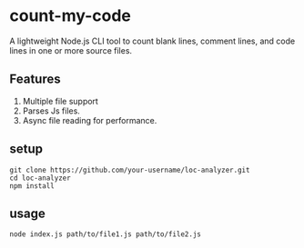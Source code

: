 # count-my-code

A lightweight Node.js CLI tool to count blank lines, comment lines, and code lines in one or more source files.

## Features
1. Multiple file support
2. Parses Js files.
3. Async file reading for performance.

## setup
```
git clone https://github.com/your-username/loc-analyzer.git
cd loc-analyzer
npm install
```



## usage
```
node index.js path/to/file1.js path/to/file2.js
```

